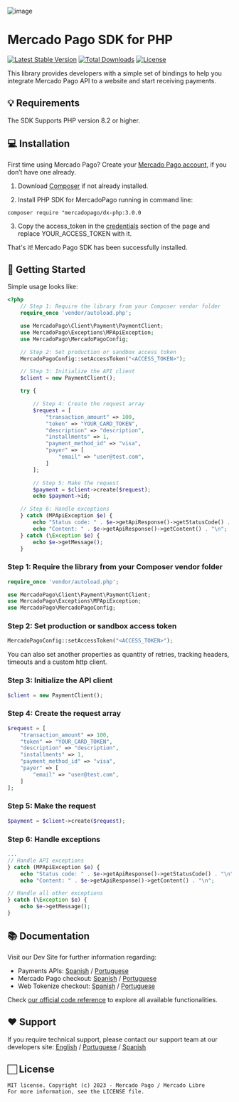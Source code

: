 ![image](https://github.com/mercadopago/sdk-php/assets/86324641/46001c9c-b28a-44cb-9fc3-211712be5022)

# Mercado Pago SDK for PHP

[![Latest Stable Version](https://poser.pugx.org/mercadopago/dx-php/v/stable)](https://packagist.org/packages/mercadopago/dx-php) [![Total Downloads](https://poser.pugx.org/mercadopago/dx-php/downloads)](https://packagist.org/packages/mercadopago/dx-php) [![License](https://poser.pugx.org/mercadopago/dx-php/license)](https://packagist.org/packages/mercadopago/dx-php)

This library provides developers with a simple set of bindings to help you integrate Mercado Pago API to a website and start receiving payments.

## 💡 Requirements

The SDK Supports PHP version 8.2 or higher.

## 💻 Installation

First time using Mercado Pago? Create your [Mercado Pago account](https://www.mercadopago.com), if you don’t have one already.

1. Download [Composer](https://getcomposer.org/doc/00-intro.md) if not already installed.

2. Install PHP SDK for MercadoPago running in command line:

```
composer require "mercadopago/dx-php:3.0.0
```

3. Copy the access_token in the [credentials](https://www.mercadopago.com/developers/en/docs/your-integrations/credentials) section of the page and replace YOUR_ACCESS_TOKEN with it.

That's it! Mercado Pago SDK has been successfully installed.

## 🌟 Getting Started

Simple usage looks like:

```php
<?php
    // Step 1: Require the library from your Composer vendor folder
    require_once 'vendor/autoload.php';

    use MercadoPago\Client\Payment\PaymentClient;
    use MercadoPago\Exceptions\MPApiException;
    use MercadoPago\MercadoPagoConfig;

    // Step 2: Set production or sandbox access token
    MercadoPagoConfig::setAccessToken("<ACCESS_TOKEN>");

    // Step 3: Initialize the API client
    $client = new PaymentClient();

    try {

        // Step 4: Create the request array
        $request = [
            "transaction_amount" => 100,
            "token" => "YOUR_CARD_TOKEN",
            "description" => "description",
            "installments" => 1,
            "payment_method_id" => "visa",
            "payer" => [
                "email" => "user@test.com",
            ]
        ];

        // Step 5: Make the request
        $payment = $client->create($request);
        echo $payment->id;

    // Step 6: Handle exceptions
    } catch (MPApiException $e) {
        echo "Status code: " . $e->getApiResponse()->getStatusCode() . "\n";
        echo "Content: " . $e->getApiResponse()->getContent() . "\n";
    } catch (\Exception $e) {
        echo $e->getMessage();
    }
```

### Step 1: Require the library from your Composer vendor folder
```php
require_once 'vendor/autoload.php';

use MercadoPago\Client\Payment\PaymentClient;
use MercadoPago\Exceptions\MPApiException;
use MercadoPago\MercadoPagoConfig;
```

### Step 2: Set production or sandbox access token
```php
MercadoPagoConfig::setAccessToken("<ACCESS_TOKEN>");
```

You can also set another properties as quantity of retries, tracking headers, timeouts and a custom http client.

### Step 3: Initialize the API client
```php
$client = new PaymentClient();
```

### Step 4: Create the request array
```php
$request = [
    "transaction_amount" => 100,
    "token" => "YOUR_CARD_TOKEN",
    "description" => "description",
    "installments" => 1,
    "payment_method_id" => "visa",
    "payer" => [
        "email" => "user@test.com",
    ]
];
```

### Step 5: Make the request
```php
$payment = $client->create($request);
```

### Step 6: Handle exceptions
```php
...
// Handle API exceptions
} catch (MPApiException $e) {
    echo "Status code: " . $e->getApiResponse()->getStatusCode() . "\n";
    echo "Content: " . $e->getApiResponse()->getContent() . "\n";

// Handle all other exceptions
} catch (\Exception $e) {
    echo $e->getMessage();
}
```

## 📚 Documentation

Visit our Dev Site for further information regarding:
 - Payments APIs: [Spanish](https://www.mercadopago.com.ar/developers/es/guides/payments/api/introduction/) / [Portuguese](https://www.mercadopago.com.br/developers/pt/guides/payments/api/introduction/)
 - Mercado Pago checkout: [Spanish](https://www.mercadopago.com.ar/developers/es/guides/payments/web-payment-checkout/introduction/) / [Portuguese](https://www.mercadopago.com.br/developers/pt/guides/payments/web-payment-checkout/introduction/)
 - Web Tokenize checkout: [Spanish](https://www.mercadopago.com.ar/developers/es/guides/payments/web-tokenize-checkout/introduction/) / [Portuguese](https://www.mercadopago.com.br/developers/pt/guides/payments/web-tokenize-checkout/introduction/)

Check [our official code reference](https://www.mercadopago.com.br/developers/pt/docs/sdks-library/server-side) to explore all available functionalities.

## ❤️ Support

If you require technical support, please contact our support team at our developers
site: [English](https://www.mercadopago.com/developers/en/support/center/contact) / [Portuguese](https://www.mercadopago.com/developers/pt/support/center/contact) / [Spanish](https://www.mercadopago.com/developers/es/support/center/contact)

## 🏻 License

```
MIT license. Copyright (c) 2023 - Mercado Pago / Mercado Libre
For more information, see the LICENSE file.
```
